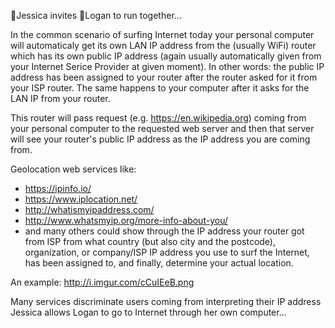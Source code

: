 :runner:Jessica invites :runner:Logan to run together...

In the common scenario of surfing Internet today your personal computer will automaticaly get its own LAN IP address from the (usually WiFi) router which has its own public IP address (again usually automatically given from your Internet Serice Provider at given moment). In other words: the public IP address has been assigned to your router after the router asked for it from your ISP router. The same happens to your computer after it asks for the LAN IP from your router.

This router will pass request (e.g. https://en.wikipedia.org) coming from your personal computer to the requested web server and then that server will see your router's public IP address as the IP address you are coming from.  

Geolocation web services like:
 - https://ipinfo.io/
 - https://www.iplocation.net/
 - http://whatismyipaddress.com/
 - http://www.whatsmyip.org/more-info-about-you/ 
 - and many others
could show through the IP address your router got from ISP from what country (but also city and the postcode), organization, or company/ISP IP address you use to surf the Internet, has been assigned to, and finally, determine your actual location.

An example:
http://i.imgur.com/cCuIEeB.png

Many services discriminate users coming from interpreting their IP address
Jessica allows Logan to go to Internet through her own computer...
